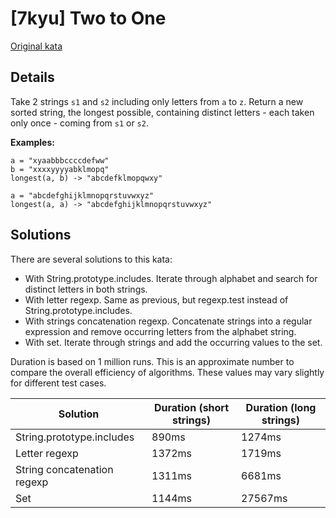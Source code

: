 # [7kyu] Two to One

[Original kata](https://www.codewars.com/kata/5656b6906de340bd1b0000ac)

## Details

Take 2 strings `s1` and `s2` including only letters from `a` to `z`. Return a new sorted string, the longest possible, containing distinct letters - each taken only once - coming from `s1` or `s2`.

**Examples:**
```
a = "xyaabbbccccdefww"
b = "xxxxyyyyabklmopq"
longest(a, b) -> "abcdefklmopqwxy"

a = "abcdefghijklmnopqrstuvwxyz"
longest(a, a) -> "abcdefghijklmnopqrstuvwxyz"
```

## Solutions

There are several solutions to this kata:

- With String.prototype.includes. Iterate through alphabet and search for distinct letters in both strings.
- With letter regexp. Same as previous, but regexp.test instead of String.prototype.includes.
- With strings concatenation regexp. Concatenate strings into a regular expression and remove occurring letters from the alphabet string.
- With set. Iterate through strings and add the occurring values ​​to the set.

Duration is based on 1 million runs. This is an approximate number to compare the overall efficiency of algorithms. These values ​​may vary slightly for different test cases.

| Solution                     | Duration (short strings) | Duration (long strings) |
| ---------------------------- | ------------------------ | ----------------------- |
| String.prototype.includes    | 890ms                    | 1274ms                  |
| Letter regexp                | 1372ms                   | 1719ms                  |
| String concatenation regexp  | 1311ms                   | 6681ms                  |
| Set                          | 1144ms                   | 27567ms                 |
